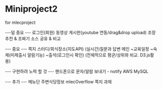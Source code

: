 # Miniproject2
for mlecproject

---덜 중요 ---
로그인(회원)
동영상 게시판(youtube 연동/drag&drop upload)
조장 추천 & 조짜기
소스 공유 & 비교

--- 중요 ---
쪽지
스터디/회식장소(지도API)
(실시간)질문과 답변
메인
~교육일정
~숙제(미제출시 알람기능)
~출석(로그인시 확인)
(전체적으로 평균/상위와 비교. D3.js활용)

--- 구현하려 노력 할 것 ---
핸드폰으로 문자/알람 보내기 - notify
AWS
MySQL

--- 추가 ---
메뉴단
주변식당정보
mlecOverflow
쪽지
과제
